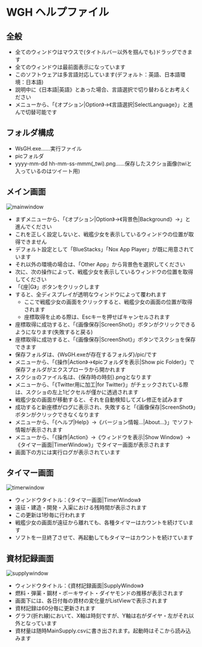 # WGH ヘルプファイル

## 全般
- 全てのウィンドウはマウスで(タイトルバー以外を掴んでも)ドラッグできます
- 全てのウィンドウは最前面表示になっています
- このソフトウェアは多言語対応しています(デフォルト：英語、日本語環境：日本語)
 - 説明中に《日本語|英語》とあった場合、言語選択で切り替わるとお考えください
 - メニューから、「《オプション|Option》→《言語選択|SelectLanguage》」と進んで切替可能です

## フォルダ構成
- WsGH.exe……実行ファイル
- picフォルダ
 - yyyy-mm-dd hh-mm-ss-mmm(_twi).png……保存したスクショ画像(twiと入っているのはツイート用)

## メイン画面
![mainwindow](https://cloud.githubusercontent.com/assets/3734392/22851276/28ef3a1a-f060-11e6-8fb4-80cb3e1fcbd0.png)

- まずメニューから、「《オプション|Option》→《背景色|Background》→」と進んでください
 - これを正しく設定しないと、戦艦少女を表示しているウィンドウの位置が取得できません
 - デフォルト設定として「BlueStacks」「Nox App Player」が既に用意されています
  - それ以外の環境の場合は、「Other App」から背景色を選択してください
- 次に、次の操作によって、戦艦少女を表示しているウィンドウの位置を取得してください
 - 「《座|G》」ボタンをクリックします
 - すると、全ディスプレイが透明なウィンドウによって覆われます
   - ここで戦艦少女の画面をクリックすると、戦艦少女の画面の位置が取得されます
   - 座標取得を止める際は、Escキーを押せばキャンセルされます
 - 座標取得に成功すると、「《画像保存|ScreenShot》」ボタンがクリックできるようになります(失敗すると戻る)
- 座標取得に成功すると、「《画像保存|ScreenShot》」ボタンでスクショを保存できます
 - 保存フォルダは、{WsGH.exeが存在するフォルダ}/pic/です
  - メニューから、「《操作|Action》→《picフォルダを表示|Show pic Folder》」で保存フォルダがエクスプローラから開かれます
 - スクショのファイル名は、{保存時の時刻}.pngとなります
 - メニューから、「《Twitter用に加工|for Twitter》」がチェックされている際は、スクショの左上1ピクセルが僅かに透過されます
- 戦艦少女の画面が移動すると、それを自動検知してズレ修正を試みます
 - 成功すると新座標がログに表示され、失敗すると「《画像保存|ScreenShot》」ボタンがクリックできなくなります
- メニューから、「《ヘルプ|Help》→《バージョン情報...|About...》」でソフト情報が表示されます
- メニューから、「《操作|Action》→《ウィンドウを表示|Show Window》→《タイマー画面|TimerWindow》」でタイマー画面が表示されます
- 画面下の方には実行ログが表示されています

## タイマー画面
![timerwindow](https://user-images.githubusercontent.com/3734392/28028893-08b1902e-65d9-11e7-8743-4bfbeb406d9d.png)

- ウィンドウタイトル：《タイマー画面|TimerWindow》
- 遠征・建造・開発・入渠における残時間が表示されます
- この更新は1秒毎に行われます
- 戦艦少女の画面が遠征から離れても、各種タイマーはカウントを続けています
- ソフトを一旦終了させて、再起動してもタイマーはカウントを続けています

## 資材記録画面
![supplywindow](https://user-images.githubusercontent.com/3734392/28028872-ef0d0464-65d8-11e7-8869-f7ca2c99774e.png)

- ウィンドウタイトル：《資材記録画面|SupplyWindow》
- 燃料・弾薬・鋼材・ボーキサイト・ダイヤモンドの推移が表示されます
- 画面下には、各日付毎の資材の変化量がListViewで表示されます
- 資材記録は60分毎に更新されます
- グラフ(折れ線)において、X軸は時刻ですが、Y軸は右がダイヤ・左がそれ以外となっています
- 資材量は随時MainSupply.csvに書き出されます。起動時はそこから読み込みます
